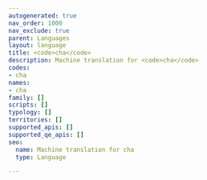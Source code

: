 ```yaml
---
autogenerated: true
nav_order: 1000
nav_exclude: true
parent: Languages
layout: language
title: <code>cha</code>
description: Machine translation for <code>cha</code>
codes:
- cha
names:
- cha
family: []
scripts: []
typology: []
territories: []
supported_apis: []
supported_qe_apis: []
seo:
  name: Machine translation for cha
  type: Language

---
```


